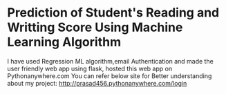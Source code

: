 # Prediction of Student's Reading and Writting Score Using Machine Learning Algorithm
 I have used Regression ML algorithm,email Authentication and made the user friendly web app using flask, hosted this web app on Pythonanywhere.com
You can refer below site for Better understanding about my project:
http://prasad456.pythonanywhere.com/login
